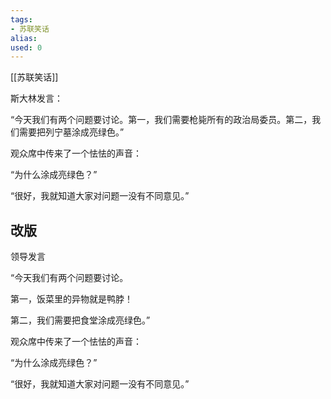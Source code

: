 ```yaml
---
tags: 
- 苏联笑话 
alias:
used: 0
---
```

[[苏联笑话]]

斯大林发言：

“今天我们有两个问题要讨论。第一，我们需要枪毙所有的政治局委员。第二，我们需要把列宁墓涂成亮绿色。”

观众席中传来了一个怯怯的声音：

“为什么涂成亮绿色？”

“很好，我就知道大家对问题一没有不同意见。”

## 改版

领导发言

“今天我们有两个问题要讨论。

第一，饭菜里的异物就是鸭脖！

第二，我们需要把食堂涂成亮绿色。”

观众席中传来了一个怯怯的声音：

“为什么涂成亮绿色？”

“很好，我就知道大家对问题一没有不同意见。”


